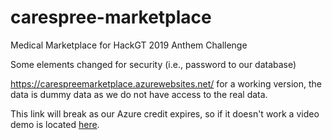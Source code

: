 # carespree-marketplace
Medical Marketplace for HackGT 2019 Anthem Challenge

Some elements changed for security (i.e., password to our database)

https://carespreemarketplace.azurewebsites.net/ for a working version, the data is dummy data as we do not have access to the real data.

This link will break as our Azure credit expires, so if it doesn't work a video demo is located [here](https://devpost.com/software/carespree-marketplace).
